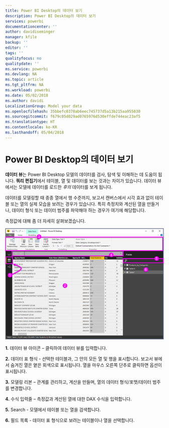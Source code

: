 ```yaml
---
title: Power BI Desktop의 데이터 보기
description: Power BI Desktop의 데이터 보기
services: powerbi
documentationcenter: ''
author: davidiseminger
manager: kfile
backup: ''
editor: ''
tags: ''
qualityfocus: no
qualitydate: ''
ms.service: powerbi
ms.devlang: NA
ms.topic: article
ms.tgt_pltfrm: NA
ms.workload: powerbi
ms.date: 05/02/2018
ms.author: davidi
LocalizationGroup: Model your data
ms.openlocfilehash: 35bbefc0378ab6eec745737d5a13b215aa955830
ms.sourcegitcommit: f679c05d029ad0765976d530effde744eac23af5
ms.translationtype: HT
ms.contentlocale: ko-KR
ms.lasthandoff: 05/04/2018
---
```

# <a name="data-view-in-power-bi-desktop"></a>Power BI Desktop의 데이터 보기
**데이터 뷰**는 Power BI Desktop 모델의 데이터를 검사, 탐색 및 이해하는 데 도움이 됩니다. **쿼리 편집기**에서 테이블, 열 및 데이터를 보는 것과는 차이가 있습니다. 데이터 뷰에서는 모델에 데이터를 로드한 *후의* 데이터를 보게 됩니다.

데이터를 모델링할 때 종종 열에서 행 수준까지, 보고서 캔버스에서 시각 효과 없이 테이블 또는 열의 실제 모습을 보려는 경우가 있습니다. 특히 측정치와 계산된 열을 만들거나, 데이터 형식 또는 데이터 범주를 파악해야 하는 경우가 여기에 해당합니다.

측정값에 대해 좀 더 자세히 살펴보겠습니다.

![](media/desktop-data-view/dataview_fullscreen.png)

**1.** 데이터 뷰 아이콘 – 클릭하여 데이터 뷰를 입력합니다.

**2.** 데이터 표 형식 - 선택한 테이블과, 그 안의 모든 열 및 행을 표시합니다. 보고서 뷰에서 숨겨진 열은 옅은 회색으로 표시됩니다. 열을 마우스 오른쪽 단추로 클릭하면 옵션이 표시됩니다.

**3.** 모델링 리본 – 관계를 관리하고, 계산을 만들며, 열의 데이터 형식/포맷/데이터 범주를 변경합니다.

**4.** 수식 입력줄 – 측정값과 계산된 열에 대한 DAX 수식을 입력합니다.

**5.** Search - 모델에서 테이블 또는 열을 검색합니다.

**6.** 필드 목록 - 데이터 표 형식으로 보려는 테이블이나 열을 선택합니다.

